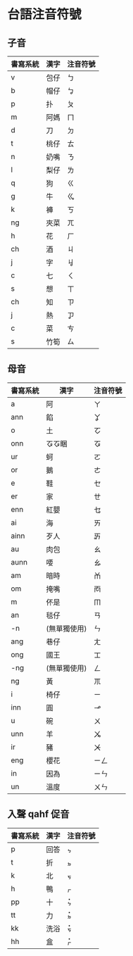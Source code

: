 # 台語注音符號

## 子音

| 書寫系統 | 漢字 | 注音符號 |
| --- | --- | --- |
| v | 包仔 | ㄅ |
| b | 帽仔 | ㆠ |
| p | 扑 | ㄆ |
| m | 阿媽 | ㄇ |
| d | 刀 | ㄉ |
| t | 桃仔 | ㄊ |
| n | 奶嘴 | ㄋ |
| l | 梨仔 | ㄌ |
| q | 狗 | ㄍ |
| g | 牛 | ㆣ |
| k | 褲 | ㄎ |
| ng | 夾菜 | ㄫ |
| h | 花 | ㄏ |
| ch | 酒 | ㄐ |
| j | 字 | ㆢ |
| c | 七 | ㄑ |
| s | 想 | ㄒ |
| ch | 知 | ㄗ |
| j | 熱 | ㆡ |
| c | 菜 | ㄘ |
| s | 竹筍 | ㄙ |

## 母音

| 書寫系統 | 漢字 | 注音符號 |
| --- | --- | --- |
| a | 阿 | ㄚ |
| ann | 餡 | ㆩ |
| o | 土 | ㆦ |
| onn | ㆧㆧ睏 | ㆧ |
| ur | 蚵 | ㄛ |
| or | 鵝 | ㄜ |
| e | 鞋 | ㆤ |
| er | 家 | ㄝ |
| enn | 紅嬰 | ㆥ |
| ai | 海 | ㄞ |
| ainn | 歹人 | ㆮ |
| au | 肉包 | ㄠ |
| aunn | 喓 | ㆯ |
| am | 暗時 | ㆰ |
| om | 掩嘴 | ㆱ |
| m | 伓是 | ㆬ |
| an | 毯仔 | ㄢ |
| -n | (無單獨使用) | ㄣ |
| ang | 巷仔 | ㄤ |
| ong | 國王 | ㆲ |
| -ng | (無單獨使用) | ㄥ |
| ng | 黃 | ㆭ |
| i | 椅仔 | ㄧ |
| inn | 圓 | ㆪ |
| u | 碗 | ㄨ |
| unn | 羊 | ㆫ |
| ir | 豬 | ㆨ |
| eng | 櫻花 | ㄧㄥ |
| in | 因為 | ㄧㄣ |
| un | 溫度 | ㄨㄣ |

## 入聲 qahf 促音

| 書寫系統 | 漢字 | 注音符號 |
| --- | --- | --- |
| p | 回答 | ㆴ |
| t | 折 | ㆵ |
| k | 北 | ㆶ |
| h | 鴨 | ㆷ |
| pp | 十 | ㆴ̇ |
| tt | 力 | ㆵ̇ |
| kk | 洗浴 | ㆶ̇ |
| hh | 盒 | ㆷ̇ |
